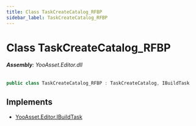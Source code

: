 ```yaml
---
title: Class TaskCreateCatalog_RFBP
sidebar_label: TaskCreateCatalog_RFBP
---
```

# Class TaskCreateCatalog_RFBP


###### **Assembly**: YooAsset.Editor.dll

```csharp title="Declaration"
public class TaskCreateCatalog_RFBP : TaskCreateCatalog, IBuildTask
```

## Implements

* [YooAsset.Editor.IBuildTask](../YooAsset.Editor/IBuildTask.md)
